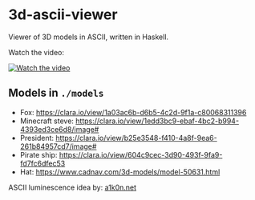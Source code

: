 # 3d-ascii-viewer

Viewer of 3D models in ASCII, written in Haskell.

Watch the video:

[![Watch the video](http://i3.ytimg.com/vi/9jz0URxcr3o/hqdefault.jpg)](https://www.youtube.com/watch?v=9jz0URxcr3o)

## Models in `./models`

* Fox: https://clara.io/view/1a03ac6b-d6b5-4c2d-9f1a-c80068311396
* Minecraft steve: https://clara.io/view/1edd3bc9-ebaf-4bc2-b994-4393ed3ce6d8/image#
* President: https://clara.io/view/b25e3548-f410-4a8f-9ea6-261b84957cd7/image#
* Pirate ship: https://clara.io/view/604c9cec-3d90-493f-9fa9-fd7fc6dfec53
* Hat: https://www.cadnav.com/3d-models/model-50631.html

ASCII luminescence idea by: [a1k0n.net](https://www.a1k0n.net/2011/07/20/donut-math.html)
